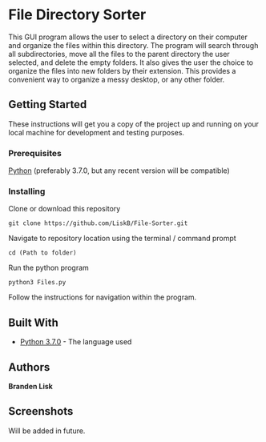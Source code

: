 # File Directory Sorter

This GUI program allows the user to select a directory on their computer and organize the files within this directory. The program will search through all subdirectories, move all the files to the parent directory the user selected, and delete the empty folders. It also gives the user the choice to organize the files into new folders by their extension. This provides a convenient way to organize a messy desktop, or any other folder.

## Getting Started

These instructions will get you a copy of the project up and running on your local machine for development and testing purposes.

### Prerequisites

[Python](https://www.python.org/downloads/) (preferably 3.7.0, but any recent version will be compatible)

### Installing

Clone or download this repository

```
git clone https://github.com/LiskB/File-Sorter.git
```

Navigate to repository location using the terminal / command prompt

```
cd (Path to folder)
```

Run the python program

```
python3 Files.py
```

Follow the instructions for navigation within the program.

## Built With

* [Python 3.7.0](https://www.python.org/) - The language used

## Authors

**Branden Lisk**

## Screenshots

Will be added in future.
